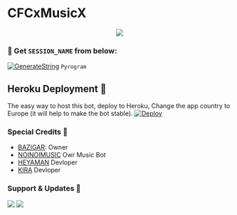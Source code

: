 # CFCxMusicX
<p align="center"><a href="https://t.me/eSport_BOTs"><img src="https://telegra.ph/file/a0047b8918a47dda7f66a.jpg"></a></p>


### 🧪 Get `SESSION_NAME` from below:

[![GenerateString](https://img.shields.io/badge/repl.it-generateString-yellowgreen)](https://replit.com/@HEXOROP/eSportMusic) ``Pyrogram``
 

## Heroku Deployment 💜
The easy way to host this bot, deploy to Heroku, Change the app country to Europe (it will help to make the bot stable).
[![Deploy](https://www.herokucdn.com/deploy/button.svg)](https://heroku.com/deploy?template=https://github.com/HEXOROP/eSportMusicX)
 
### Special Credits 💖

- [BAZIGAR](https://t.me/bazigaryt): Owner
- [NOINOIMUSIC](https://t.me/NOINOIMUSICBOT) Owr Music Bot
- [HEYAMAN](https://t.me/heyaaman) Devloper
- [KIRA](https://t.me/Kiradeath_god) Devloper

### Support & Updates 🎑

<a href="https://t.me/CFC_BOT_SUPPORT"><img src="https://img.shields.io/badge/Join-Group%20Support-blue.svg?style=for-the-badge&logo=Telegram"></a> <a href="https://t.me/REGALTOS_BOTZ"><img src="https://img.shields.io/badge/Join-Updates%20Channel-blue.svg?style=for-the-badge&logo=Telegram"></a>

